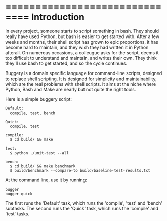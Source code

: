 ==============================
Introduction
==============================

In every project, someone starts to script something in bash. They should really have used Python, but bash is easier to get started with. After a few weeks and months, their shell script has grown to epic proportions, it has become hard to maintain, and they wish they had written it in Python afterall. On numerous occasions, a colleugue asks for the script, deems it too difficult to understand and maintain, and writes their own. They think they'll use bash to get started, and so the cycle continues.

Buggery is a domain specific language for command-line scripts, designed to
replace shell scripting. It is designed for simplicity and maintainability,
which are the real problems with shell scripts. It aims at the niche where
Python, Bash and Make are nearly but not quite the right tools. 

Here is a simple buggery script:

    Default: 
      compile, test, bench

    Quick: 
      compile, test

    compile:
      $ cd build/ && make

    test:
      $ python ./unit-test --all

    bench:
      $ cd build/ && make benchmark
      $ build/benchmark --compare-to build/baseline-test-results.txt

At the command line, use it by running:

    bugger
    bugger quick

The first runs the 'Default' task, which runs the 'compile', 'test' and 'bench' subtasks. The second runs the 'Quick' task, which runs the 'compile' and 'test' tasks.



